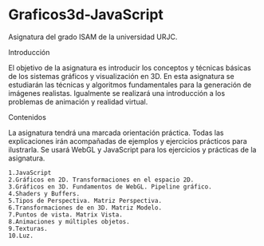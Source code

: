# Graficos3d-JavaScript

Asignatura del grado ISAM de la universidad URJC.

Introducción

El objetivo de la asignatura es introducir los conceptos y técnicas básicas de los sistemas gráficos y visualización en 3D. En esta asignatura se estudiarán las técnicas y algoritmos fundamentales para la generación de imágenes realistas. Igualmente se realizará una introducción a los problemas de animación y realidad virtual.

Contenidos

La asignatura tendrá una marcada orientación práctica. Todas las explicaciones irán acompañadas de ejemplos y ejercicios prácticos para ilustrarla. Se usará WebGL y JavaScript para los ejercicios y prácticas de la asignatura.

    1.JavaScript
    2.Gráficos en 2D. Transformaciones en el espacio 2D.
    3.Gráficos en 3D. Fundamentos de WebGL. Pipeline gráfico.
    4.Shaders y Buffers.
    5.Tipos de Perspectiva. Matriz Perspectiva.
    6.Transformaciones de en 3D. Matriz Modelo.
    7.Puntos de vista. Matrix Vista.
    8.Animaciones y múltiples objetos.
    9.Texturas.
    10.Luz.
